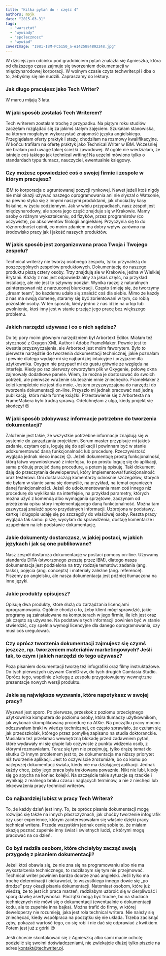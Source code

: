 ```yaml
---
title: "Kilka pytań do - część 4"
authors: mojk
date: "2015-03-31"
tags:
  - "warsztat"
  - "wywiady"
  - "spolecznosc"
  - "wywiad"
coverImage: "1981-IBM-PC5150_a-e1425884892248.jpg"
---
```


W dzisiejszym odcinku pod gradobiciem pytań znalazła się Agnieszka, która od
dłuższego czasu zajmuje się tworzeniem dokumentacji w międzynarodowej
korporacji. W wolnym czasie czyta techwriter.pl i dba o to, żebyśmy się nie
nudzili. Zapraszamy do lektury.

<!--truncate-->

### Jak długo pracujesz jako Tech Writer?

W marcu mijają 3 lata.

### W jaki sposób zostałaś Tech Writerem?

Tech writerem zostałam trochę z przypadku. Na piątym roku studiów zaczęłam
rozglądać się za jakimś stałym zajęciem. Szukałam stanowiska, na którym mogłabym
wykorzystać znajomość języka angielskiego. Przeglądałam oferty praktyk i staży,
chodziłam na rozmowy kwalifikacyjne. W końcu trafiłam na ofertę praktyk jako
Technical Writer w IBM. Wcześniej nie brałam pod uwagę takiej ścieżki zawodowej.
W ogóle nie wiedziałam, że istnieje coś takiego jak technical writing! Na
uczelni mówiono tylko o standardach typu tłumacz, nauczyciel, ewentualnie
księgowy.

### Czy możesz opowiedzieć coś o swojej firmie i zespole w którym pracujesz?

IBM to korporacja o ugruntowanej pozycji rynkowej. Nawet jeżeli ktoś nigdy nie
miał okazji używać naszego oprogramowania ani nie słyszał o Watsonie, na pewno
styka się z innymi naszymi produktami, jak chociażby kasy fiskalne, w życiu
codziennym. Jak w wielu przypadkach, nasz zespół jest międzynarodowy, ale spora
jego część znajduje się w Krakowie. Mamy osoby o różnym wykształceniu, od
fizyków, przez programistów (co oczywiste), po absolwentów filologii
angielskiej. Przyczynia się to do różnorodności opinii, co moim zdaniem ma dobry
wpływ zarówno na środowisko pracy jak i jakość naszych produktów.

### W jakis sposób jest zorganizowana praca Twoja i Twojego zespołu?

Technical writerzy nie tworzą osobnego zespołu, tylko przynależą do
poszczególnych zespołów produktowych. Dokumentację do naszego produktu piszą
cztery osoby. Trzy znajdują sie w Krakowie, jedna w Wielkiej Brytanii. Każdy z
nas jest odpowiedzialny za jakaś część, na przykład instalację, ale nie jest to
sztywny podział. Wynika raczej z naturalnych zainteresowań niż z narzuconej
biurokracji. Często śmieję się, że tworzymy „dream team”, bo każdemu udało się
znaleźć coś dla siebie. Mimo że każdy z nas ma swoją domenę, staramy się być
zorientowani w tym, co robią pozostałe osoby. W ten sposób, kiedy jedno z nas
idzie na urlop lub zwolnienie, ktoś inny jest w stanie przejąć jego pracę bez
większego problemu.

### Jakich narzędzi używasz i co o nich sądzisz?

Do tej pory moim głównym narzędzniem był Arbortext Editor. Miałam też styczność
z Oxygen XML Author i Adobe FrameMaker. Pewnie jest to kwestia przyzwyczajenia,
ale Arbortext jest moim faworytem. Było to pierwsze narzędzie do tworzenia
dokumentacji technicznej, jakie poznałam i pewnie dlatego wydaje mi się
najbardziej intuicyjne i przyjazne dla użytkownika. Oxygen nie przypadł mi do
gustu głównie ze względu na interfejs. Kiedy po raz pierwszy otworzyłam plik w
Oxygenie, połowę okna zajmowały dodatkowe panele. Wiem, że można je dostosować
do swoich potrzeb, ale pierwsze wrażenie skutecznie mnie zniechęciło. FrameMaker
z kolei kompletnie nie jest dla mnie. Jestem przyzwyczajona do narzędzi do
tworzenia dokumentacji on-line. Przyszło mi jednak pracować nad jedną
publikacją, która miała formę książki. Przestawienie się z Arbortexta na
FrameMakera było trudną sprawą. Odetchnęłam z ulga, kiedy projekt się skończył
😉

### W jaki sposób zdobywasz informacje potrzebne do tworzenia dokumentacji?

Założenie jest takie, że wszystkie potrzebne informacje znajdują się w systemie
do zarządzania projektem. Scrum master przypisuje mi jakieś zadanie, czytam
opis, loguję się do aplikacji i powinnam być w stanie udokumentować daną
funkcjonalność lub procedurę. Rzeczywistość wygląda jednak nieco inaczej 😉.
Jeżeli dokumentuję prostą funkcjonalność, którą łatwo wywnioskować z interfejsu,
to po prostu loguję się do aplikacji, sama próbuję przejść daną procedurę, a
potem ją opisuję. Taki dokument daję do przeczytania deweloperowi, który
implementował funkcjonalność oraz testerowi. Oni dostaraczają komentarzy
odnośnie szczegółów, których nie byłam w stanie sama się domyślić, na przykład,
na temat ograniczeń danej funkcjonalności. Jeżeli do udokumentowania mam coś
innego niż procedurę do wyklikania na interfejsie, na przykład parametry,
których można użyć z komendą albo wymagania sprzętowe, zaczynam od przejrzenia
opisu story implementującego daną funkcjonalność. Można tam zazwyczaj znaleźć
sporo przydatnych informacji. Uzbrojona w podstawy, kartkę i długopis udaję się
po szczegóły do właściwej osoby. Reszta pracy wygląda tak samo: piszę, wysyłam
do sprawdzenia, dostaję komentarze i uzupełniam na ich podstawie dokumentację.

### Jakie dokumenty dostarczasz, w jakiej postaci, w jakich językach i jak są one publikowane?

Nasz zespół dostarcza dokumentację w postaci pomocy on-line. Używamy standardu
DITA (stworzonego zresztą przez IBM), dlatego nasza dokumentacja jest podzielona
na trzy rodzaje tematów: zadania (ang. tasks), pojęcia (ang. concepts) i
materiały zależne (ang. reference). Piszemy po angielsku, ale nasza dokumentacja
jest później tłumaczona na inne języki.

### Jakie produkty opisujesz?

Opisuję dwa produkty, które służą do zarządzania licencjami oprogramowania.
Ogólnie chodzi o to, żeby klient mógł sprawdzić, jakie programy są zainstalowane
na komputerach w jego firmie, ile ich jest oraz jak często są używane. Na
podstawie tych informacji powinien być w stanie stwierdzić, czy spełnia wymogi
licencyjne dla danego oprogramowania, czy musi coś uregulować.

### Czy oprócz tworzenia dokumentacji zajmujesz się czymś jeszcze, np. tworzeniem materiałów marketingowych? Jeśli tak, to czym i jakich narzędzi do tego używasz?

Poza pisaniem dokumentacji tworzę też infografiki oraz filmy instruktażowe. Do
tych pierwszych używam CorelDraw, do tych drugich Camtasia Studio. Oprócz tego,
wspólnie z kolegą z zespołu przygotowujemy wewnętrzne prezentacje nowych wersji
produktu.

### Jakie są największe wyzwania, które napotykasz w swojej pracy?

Wyzwań jest sporo. Po pierwsze, przeskok z poziomu przeciętnego użytkownika
komputera do poziomu osoby, która tłumaczy użytkownikom, jak wykonać
skomplikowaną procedurę na AIXie. Na początku pracy mocno odczuwałam braki w
wiedzy technicznej, co często sprawiało, że czułam się jak przedszkolak, którego
przez pomyłkę zapisano na studia doktoranckie. Musiałam też przełamać wewnętrzną
blokadę przed zadawniem pytań, które wydawały mi się głupie lub oczywiste z
punktu widzenia osób, z którymi rozmawiałam. Teraz się tym nie przejmuję, tylko
drążę temat do skutku 😉 Innym problemem jest to, że dokumentacja ma niższy
priorytet niż tworzenie aplikacji. Jest to oczywiście zrozumiałe, bo co komu po
najlepszej dokumentacji świata, kiedy nie ma działającej aplikacji. Jednak każdy
chce, żeby jego praca była traktowana poważnie. Nikt nie lubi, kiedy się go
spycha na koniec kolejki. Na szczęście takie sytuacje są rzadkie i wynikają z
realnego braku czasu i naglących terminów, a nie z niechęci lub lekceważenia
pracy technical writerów.

### Co najbardziej lubisz w pracy Tech Writera?

To, że każdy dzień jest inny. To, że oprócz pisania dokumentacji mogę rozwijać
się także na innych płaszczyznach, jak choćby tworzenie infografik czy user
experience, którym zainteresowałam się właśnie dzięki pracy technical writera.
Przede wszystkim jednak cenię sobie to, że miałam okazję poznać zupełnie inny
świat i świetnych ludzi, z którymi mogę pracować na co dzień.

### Co byś radziła osobom, które chciałyby zacząć swoją przygodę z pisaniem dokumentacji?

Jeżeli ktoś obawia się, że nie zna się na programowaniu albo nie ma
wykształcenia technicznego, to radziłabym się tym nie przejmować. Technical
writer powinien bardzo dobrze znać angielski. Jeśli tylko ma trochę determinacji
i ciekawości, to wszystkiego innego dowie się „po drodze” przy okazji pisania
dokumentacji. Natomiast osobom, które już wiedzą, że to jest ich praca marzeń,
radziłabym uzbroić się w cierpliwość i sporą dawkę asertywności. Początki mogą
być trudne, bo na studiach technicznych nie mówi się o dokumentacji (ewentualnie
o dokumentacji kodu, ale to zupełnie inna bajka). Można trafić do firmy, w
której deweloperzy nie rozumieją, jaka jest rola technical writera. Nie należy
się zniechęcać, kiedy współpraca na początku się nie układa. Trzeba zacisnąć
zęby, pokazać wartość tego, co się robi i nie dać się odprawiać z kwitkiem.
Potem jest już z górki 😉

Jeśli chcecie skontakować się z Agnieszką albo sami macie ochotę podzielić się
swoimi doświadczeniami, nie zwlekajcie dłużej tylko piszcie na adres
[kontakt@techwriter.pl](mailto:kontakt@techwriter.pl).
